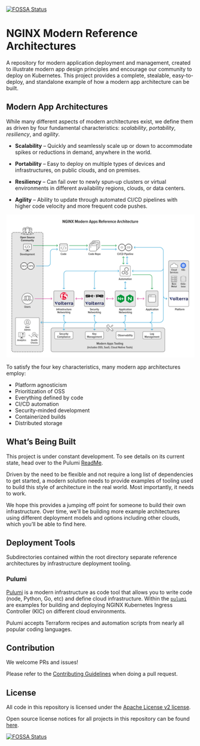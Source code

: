 [![FOSSA Status](https://app.fossa.com/api/projects/custom%2B5618%2Fgit%40github.com%3Anginxinc%2Fkic-reference-architectures.git.svg?type=shield)](https://app.fossa.com/projects/custom%2B5618%2Fgit%40github.com%3Anginxinc%2Fkic-reference-architectures.git?ref=badge_shield)

# NGINX Modern Reference Architectures

A repository for modern application deployment and management, 
created to illustrate modern app design principles and encourage 
our community to deploy on Kubernetes. This project provides 
a complete, stealable, easy-to-deploy, and standalone example 
of how a modern app architecture can be built.



## Modern App Architectures
While many different aspects of modern architectures exist, 
we define them as driven by four fundamental characteristics: 
*scalability*, *portability*, *resiliency*, and *agility*. 

* **Scalability** – Quickly and seamlessly scale up or down to accommodate spikes or reductions in demand, anywhere in the world.

* **Portability** – Easy to deploy on multiple types of devices and infrastructures, on public clouds, and on premises.

*	**Resiliency** – Can fail over to newly spun‑up clusters or virtual environments in different availability regions, clouds, or data centers.

*	**Agility** – Ability to update through automated CI/CD pipelines with higher code velocity and more frequent code pushes.


 ![Modern Apps Architecture Example Diagram](DIAG-NGINX-ModernAppsRefArch-04-web-1024x776.svg)
 

To satisfy the four key characteristics, many modern app architectures employ:

*	Platform agnosticism
*	Prioritization of OSS
*	Everything defined by code
*	CI/CD automation
*	Security-minded development
*	Containerized builds
*	Distributed storage



## What’s Being Built
This project is under constant development. To see details on its 
current state, head over to the Pulumi [ReadMe](https://github.com/nginxinc/kic-reference-architectures/tree/master/pulumi/aws).

Driven by the need to be flexible and not require a long list of dependencies 
to get started, a modern solution needs to provide examples of tooling used 
to build this style of architecture in the real world. Most importantly, it needs to work. 

We hope this provides a jumping off point for someone to build their own 
infrastructure. Over time, we'll be building more example architectures 
using different deployment models and options including other clouds, 
which you’ll be able to find here.



## Deployment Tools

Subdirectories contained within the root directory separate reference 
architectures by infrastructure deployment tooling.

### Pulumi

[Pulumi](https://www.pulumi.com/) is a modern infrastructure as code 
tool that allows you to write code (node, Python, Go, etc) and define 
cloud infrastructure. Within the [`pulumi`](./pulumi) are examples for 
building and deploying NGINX Kubernetes Ingress Controller (KIC) on 
different cloud environments. 

Pulumi accepts Terraform recipes and automation scripts from nearly all popular coding languages.


## Contribution

We welcome PRs and issues!

Please refer to the [Contributing Guidelines](CONTRIBUTING.md) when doing a pull request.  

## License

All code in this repository is licensed under the
[Apache License v2 license](./LICENSE).

Open source license notices for all projects in this repository can be found [here](https://app.fossa.com/reports/92595e16-c0b8-4c68-8c76-59696b6ac219).

[![FOSSA Status](https://app.fossa.com/api/projects/custom%2B5618%2Fgit%40github.com%3Anginxinc%2Fkic-reference-architectures.git.svg?type=large)](https://app.fossa.com/projects/custom%2B5618%2Fgit%40github.com%3Anginxinc%2Fkic-reference-architectures.git?ref=badge_large)
